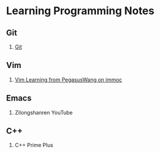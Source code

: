 # Learning Programming Notes
## Git
1. [Git](https://github.com/AdamYuWen/LearningProgramming/blob/master/git.md)
## Vim
1. [Vim Learning from PegasusWang on immoc](https://github.com/AdamYuWen/LearningProgramming/blob/master/Vim_PegasusWang_immoc.md)
## Emacs
1. Zilongshanren YouTube
## C++
1. C++ Prime Plus
